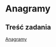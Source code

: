 # Anagramy

## Treść zadania

[Anagramy](https://szkopul.edu.pl/problemset/problem/wm8QSdwIvTVCvh0HlrY6PjCy/site/?key=statement)